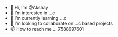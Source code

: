- 👋 Hi, I’m @Akshay
- 👀 I’m interested in ...c
- 🌱 I’m currently learning ...c
- 💞️ I’m looking to collaborate on ...c based projects
- 📫 How to reach me ... 7588997601

<!---
Aksh51/Aksh51 is a ✨ special ✨ repository because its `README.md` (this file) appears on your GitHub profile.
You can click the Preview link to take a look at your changes.
--->
